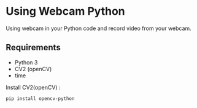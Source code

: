 # Using Webcam Python
Using webcam in your Python code and record video from your webcam.


## Requirements

- Python 3
- CV2 (openCV)
- time

Install CV2(openCV) :

```bash
pip install opencv-python
```


